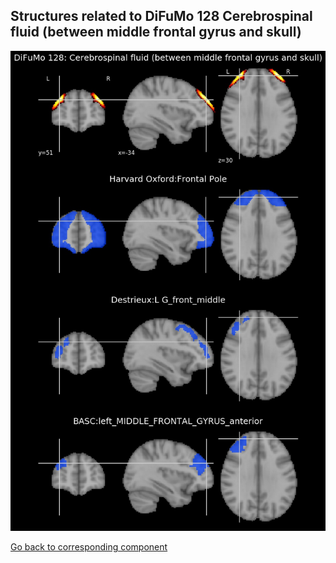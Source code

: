 


## Structures related to DiFuMo 128 Cerebrospinal fluid (between middle frontal gyrus and skull)

![93](93.jpg "Structures related to DiFuMo 128 Cerebrospinal fluid (between middle frontal gyrus and skull)")

[Go back to corresponding component](https://parietal-inria.github.io/DiFuMo/128/html/93.html)